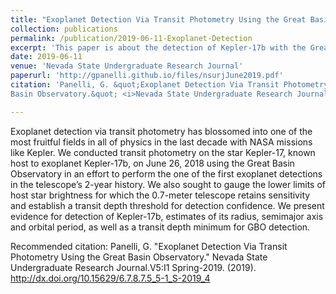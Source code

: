 ```yaml
---
title: "Exoplanet Detection Via Transit Photometry Using the Great Basin Observatory"
collection: publications
permalink: /publication/2019-06-11-Exoplanet-Detection
excerpt: 'This paper is about the detection of Kepler-17b with the Great Basin Observatory.'
date: 2019-06-11
venue: 'Nevada State Undergraduate Research Journal'
paperurl: 'http://gpanelli.github.io/files/nsurjJune2019.pdf'
citation: 'Panelli, G. &quot;Exoplanet Detection Via Transit Photometry Using the Great
Basin Observatory.&quot; <i>Nevada State Undergraduate Research Journal</i>.V5:I1 Spring-2019. (2019). http://dx.doi.org/10.15629/6.7.8.7.5_5-1_S-2019_4 '

---
```

Exoplanet detection via transit photometry has blossomed into one of the most fruitful fields in all of physics in the last decade with NASA missions like Kepler. We conducted transit photometry on the star Kepler-17, known host to exoplanet Kepler-17b, on June 26, 2018 using the Great Basin Observatory in an effort to perform the one of the first exoplanet detections in the telescope’s 2-year history. We also sought to gauge the lower limits of host star brightness for which the 0.7-meter telescope retains sensitivity and establish a transit depth threshold for detection confidence. We present evidence for detection of Kepler-17b, estimates of its radius, semimajor axis and
orbital period, as well as a transit depth minimum for GBO detection.

Recommended citation: Panelli, G. "Exoplanet Detection Via Transit Photometry Using the Great
Basin Observatory." Nevada State Undergraduate Research Journal.V5:I1 Spring-2019. (2019). http://dx.doi.org/10.15629/6.7.8.7.5_5-1_S-2019_4